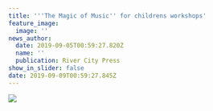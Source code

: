 ```yaml
---
title: '''The Magic of Music'' for childrens workshops'
feature_image:
  image: ''
news_author:
  date: 2019-09-05T00:59:27.820Z
  name: ''
  publication: River City Press
show_in_slider: false
date: 2019-09-09T00:59:27.845Z
---
```

![](https://res.cloudinary.com/whanganuihigh/image/upload/v1567991155/News/Philip...-Chiet-_-family-RCP-5.jpg)
